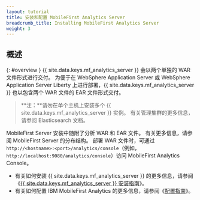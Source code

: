 ```yaml
---
layout: tutorial
title: 安装和配置 MobileFirst Analytics Server
breadcrumb_title: Installing MobileFirst Analytics Server
weight: 3
---
```

<!-- NLS_CHARSET=UTF-8 -->
## 概述
{: #overview }
{{ site.data.keys.mf_analytics_server }} 会以两个单独的 WAR 文件形式进行交付。 为便于在 WebSphere Application Server 或 WebSphere Application Server Liberty 上进行部署，{{ site.data.keys.mf_analytics_server }} 也以包含两个 WAR 文件的 EAR 文件形式交付。

> **注：**请勿在单个主机上安装多个 {{ site.data.keys.mf_analytics_server }} 实例。 有关管理集群的更多信息，请参阅 Elasticsearch 文档。

MobileFirst Server 安装中随附了分析 WAR 和 EAR 文件。 有关更多信息，请参阅 MobileFirst Server 的分布结构。 部署 WAR 文件时，可通过 `http://<hostname>:<port>/analytics/console`（例如，`http://localhost:9080/analytics/console`）访问 MobileFirst Analytics Console。

* 有关如何安装 {{ site.data.keys.mf_analytics_server }} 的更多信息，请参阅《[{{ site.data.keys.mf_analytics_server }} 安装指南](installation)》。
* 有关如何配置 IBM MobileFirst Analytics 的更多信息，请参阅《[配置指南](configuration)》。
